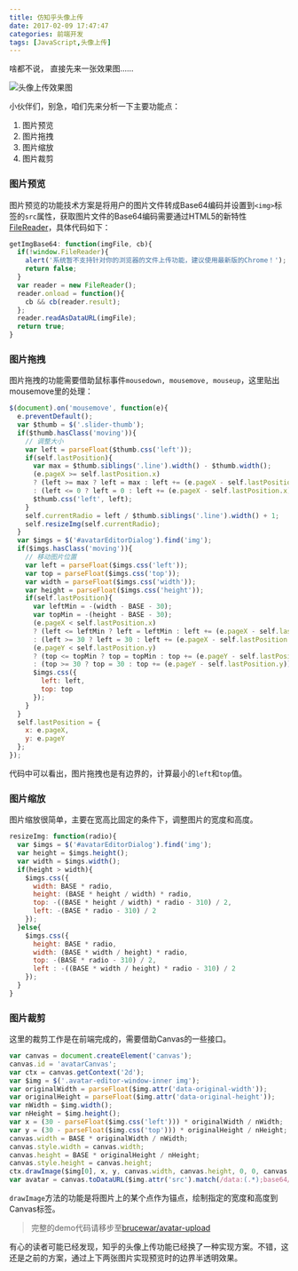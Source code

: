 ```yaml
---
title: 仿知乎头像上传
date: 2017-02-09 17:47:47
categories: 前端开发
tags: [JavaScript,头像上传]
---
```


啥都不说， 直接先来一张效果图......

![头像上传效果图](avatar-upload.png)

小伙伴们，别急，咱们先来分析一下主要功能点：

1. 图片预览
2. 图片拖拽
3. 图片缩放
4. 图片裁剪

### 图片预览

图片预览的功能技术方案是将用户的图片文件转成Base64编码并设置到`<img>`标签的`src`属性，获取图片文件的Base64编码需要通过HTML5的新特性[FileReader](https://developer.mozilla.org/en-US/docs/Web/API/FileReader)，具体代码如下：

```js
getImgBase64: function(imgFile, cb){
  if(!window.FileReader){
    alert('系统暂不支持针对你的浏览器的文件上传功能，建议使用最新版的Chrome！');
    return false;
  }
  var reader = new FileReader();
  reader.onload = function(){
    cb && cb(reader.result);
  };
  reader.readAsDataURL(imgFile);
  return true;
}
```

### 图片拖拽

图片拖拽的功能需要借助鼠标事件`mousedown, mousemove, mouseup`，这里贴出mousemove里的处理：

```js
$(document).on('mousemove', function(e){
  e.preventDefault();
  var $thumb = $('.slider-thumb');
  if($thumb.hasClass('moving')){
    // 调整大小
    var left = parseFloat($thumb.css('left'));
    if(self.lastPosition){
      var max = $thumb.siblings('.line').width() - $thumb.width();
      (e.pageX >= self.lastPosition.x)
      ? (left >= max ? left = max : left += (e.pageX - self.lastPosition.x))
      : (left <= 0 ? left = 0 : left += (e.pageX - self.lastPosition.x));
      $thumb.css('left', left);
    }
    self.currentRadio = left / $thumb.siblings('.line').width() + 1;
    self.resizeImg(self.currentRadio);
  }
  var $imgs = $('#avatarEditorDialog').find('img');
  if($imgs.hasClass('moving')){
    // 移动图片位置
    var left = parseFloat($imgs.css('left'));
    var top = parseFloat($imgs.css('top'));
    var width = parseFloat($imgs.css('width'));
    var height = parseFloat($imgs.css('height'));
    if(self.lastPosition){
      var leftMin = -(width - BASE - 30);
      var topMin = -(height - BASE - 30);
      (e.pageX < self.lastPosition.x)
      ? (left <= leftMin ? left = leftMin : left += (e.pageX - self.lastPosition.x))
      : (left >= 30 ? left = 30 : left += (e.pageX - self.lastPosition.x));
      (e.pageY < self.lastPosition.y)
      ? (top <= topMin ? top = topMin : top += (e.pageY - self.lastPosition.y))
      : (top >= 30 ? top = 30 : top += (e.pageY - self.lastPosition.y));
      $imgs.css({
        left: left,
        top: top
      });
    }
  }
  self.lastPosition = {
    x: e.pageX,
    y: e.pageY
  };
});
```

代码中可以看出，图片拖拽也是有边界的，计算最小的`left`和`top`值。

### 图片缩放

图片缩放很简单，主要在宽高比固定的条件下，调整图片的宽度和高度。

```js
resizeImg: function(radio){
  var $imgs = $('#avatarEditorDialog').find('img');
  var height = $imgs.height();
  var width = $imgs.width();
  if(height > width){
    $imgs.css({
      width: BASE * radio,
      height: (BASE * height / width) * radio,
      top: -((BASE * height / width) * radio - 310) / 2,
      left: -(BASE * radio - 310) / 2
    });
  }else{
    $imgs.css({
      height: BASE * radio,
      width: (BASE * width / height) * radio,
      top: -(BASE * radio - 310) / 2,
      left : -((BASE * width / height) * radio - 310) / 2
    });
  }
}
```

### 图片裁剪

这里的裁剪工作是在前端完成的，需要借助Canvas的一些接口。

```js
var canvas = document.createElement('canvas');
canvas.id = 'avatarCanvas';
var ctx = canvas.getContext('2d');
var $img = $('.avatar-editor-window-inner img');
var originalWidth = parseFloat($img.attr('data-original-width'));
var originalHeight = parseFloat($img.attr('data-original-height'));
var nWidth = $img.width();
var nHeight = $img.height();
var x = (30 - parseFloat($img.css('left'))) * originalWidth / nWidth;
var y = (30 - parseFloat($img.css('top'))) * originalHeight / nHeight;
canvas.width = BASE * originalWidth / nWidth;
canvas.style.width = canvas.width;
canvas.height = BASE * originalHeight / nHeight;
canvas.style.height = canvas.height;
ctx.drawImage($img[0], x, y, canvas.width, canvas.height, 0, 0, canvas.width, canvas.height);
var avatar = canvas.toDataURL($img.attr('src').match(/data:(.*);base64/)[1] || 'image/jpg');
```

`drawImage`方法的功能是将图片上的某个点作为锚点，绘制指定的宽度和高度到Canvas标签。

> 完整的demo代码请移步至[brucewar/avatar-upload](https://github.com/brucewar/avatar-upload)

有心的读者可能已经发现，知乎的头像上传功能已经换了一种实现方案。不错，这还是之前的方案，通过上下两张图片实现预览时的边界半透明效果。
